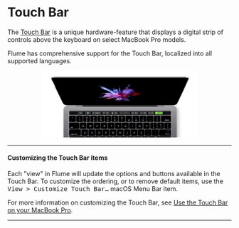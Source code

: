 # Touch Bar

The [Touch Bar](https://support.apple.com/en-us/HT207055) is a unique hardware-feature that displays a digital strip of controls above the keyboard on select MacBook Pro models.

Flume has comprehensive support for the Touch Bar, localized into all supported languages.

<p style="text-align: center; margin-top: 1em;"><img src="/misc/assets/touchbar.png" width="70%" height="70%" /> </p>

<hr />

#### Customizing the Touch Bar items

Each "view" in Flume will update the options and buttons available in the Touch Bar. To customize the ordering, or to remove default items, use the <kbd>View > Customize Touch Bar…</kbd> macOS Menu Bar item.

For more information on customizing the Touch Bar, see [Use the Touch Bar on your MacBook Pro](https://support.apple.com/en-us/HT207055).

<hr />